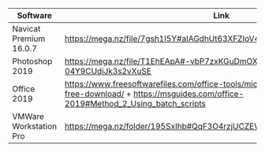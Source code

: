  | Software               | Link                                                                                                                                                         |
 | ---------------------- | ------------------------------------------------------------------------------------------------------------------------------------------------------------ |
 | Navicat Premium 16.0.7 | https://mega.nz/file/7gsh1I5Y#aIAGdhUt63XFZIoV4g5gLBu6FoHOeIpKVrtClwIGrR0                                                                                    |
 | Photoshop 2019         | https://mega.nz/file/T1EhEApA#-vbP7zxKGuDmOX0A7mfDdqUX-04Y9CUdiJk3s2vXuSE                                                                                    |
 | Office 2019            | https://www.freesoftwarefiles.com/office-tools/microsoft-office-2019-pro-plus-free-download/ + https://msguides.com/office-2019#Method_2_Using_batch_scripts |
 | VMWare Workstation Pro | https://mega.nz/folder/195SxIhb#QqF3O4rzjUCZEVtB6nG64Q                                                                                                       | 